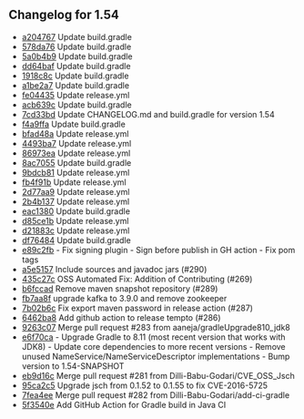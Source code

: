 ## Changelog for 1.54

- [a204767](https://github.com/unix280/tempto/commit/a204767d2cf60a1f42edec736f14d276fbb44785) Update build.gradle
- [578da76](https://github.com/unix280/tempto/commit/578da76c878e00dfdb662dc8780864e5092dcc92) Update build.gradle
- [5a0b4b9](https://github.com/unix280/tempto/commit/5a0b4b9766c6742a6dd4fc4f836288bb450f2dcb) Update build.gradle
- [dd64baf](https://github.com/unix280/tempto/commit/dd64bafee311b9e3a8c97b44ad79555bc074c18f) Update build.gradle
- [1918c8c](https://github.com/unix280/tempto/commit/1918c8c2f1c4d3e94964806dc01b0f3fb9582af1) Update build.gradle
- [a1be2a7](https://github.com/unix280/tempto/commit/a1be2a7dcb8e395fb79fe061895b922dbd494ad3) Update build.gradle
- [fe04435](https://github.com/unix280/tempto/commit/fe0443513a355e7e112a66b7762464cba3df32c1) Update release.yml
- [acb639c](https://github.com/unix280/tempto/commit/acb639cfa2253bc113caeea1af28d2f015251a53) Update build.gradle
- [7cd33bd](https://github.com/unix280/tempto/commit/7cd33bd87d696079f62e0d9e067c7ac357e55843) Update CHANGELOG.md and build.gradle for version 1.54
- [f4a9ffa](https://github.com/unix280/tempto/commit/f4a9ffa5013c34d1508d01944ad60871b7d70cdc) Update build.gradle
- [bfad48a](https://github.com/unix280/tempto/commit/bfad48aca76a89a650f74e0cd7c6c2d450d30350) Update release.yml
- [4493ba7](https://github.com/unix280/tempto/commit/4493ba7226a72db7a8a64170e4c13c881b7deaed) Update release.yml
- [86973ea](https://github.com/unix280/tempto/commit/86973ea00c575988e39789ef7d70ee69a42c6ea5) Update release.yml
- [8ac7055](https://github.com/unix280/tempto/commit/8ac7055a730af14803a339285fe4773589d23f02) Update build.gradle
- [9bdcb81](https://github.com/unix280/tempto/commit/9bdcb81d09cec3e637146adedf61d16950a74462) Update release.yml
- [fb4f91b](https://github.com/unix280/tempto/commit/fb4f91b0c5a46b183df472320c40d9f477cc8731) Update release.yml
- [2d77aa9](https://github.com/unix280/tempto/commit/2d77aa93b8dc7fa505474761d49caa2074422e2d) Update release.yml
- [2b4b137](https://github.com/unix280/tempto/commit/2b4b137cd166edb8fa409b7c6a269cd9c4947e2f) Update release.yml
- [eac1380](https://github.com/unix280/tempto/commit/eac1380004adf3df72ae661fbee14a8e9ef0a742) Update build.gradle
- [d85ce1b](https://github.com/unix280/tempto/commit/d85ce1b2620613bd58f1662e25e3715b2b97c63d) Update release.yml
- [d21883c](https://github.com/unix280/tempto/commit/d21883c02f9c27c691b10f15db3c05f619dd80a8) Update release.yml
- [df76484](https://github.com/unix280/tempto/commit/df76484c9fcbc8bcaa972134777dfef9396c2d61) Update build.gradle
- [e89c2fb](https://github.com/unix280/tempto/commit/e89c2fbcc6421c90a0c5a289444257636fba7b65) - Fix signing plugin - Sign before publish in GH action - Fix pom tags
- [a5e5157](https://github.com/unix280/tempto/commit/a5e5157d2afee03f973cf087b5b620ea9fce8df5) Include sources and javadoc jars (#290)
- [435c27c](https://github.com/unix280/tempto/commit/435c27ced0f6545d9284e4473158b595af2ccd7a) OSS Automated Fix: Addition of Contributing (#269)
- [b6fccad](https://github.com/unix280/tempto/commit/b6fccad389e62c460bb0970c29c25b75fb77e886) Remove maven snapshot repository (#289)
- [fb7aa8f](https://github.com/unix280/tempto/commit/fb7aa8f9de136a10803a1ebd23bbd4946194b93c) upgrade kafka to 3.9.0 and remove zookeeper
- [7b02b6c](https://github.com/unix280/tempto/commit/7b02b6c5e7049b88ea02c2a07a44424c333e5882) Fix export maven password in release action (#287)
- [6462ba8](https://github.com/unix280/tempto/commit/6462ba8c1f98f80d4f9667dd028cded19d559728) Add github action to release tempto (#286)
- [9263c07](https://github.com/unix280/tempto/commit/9263c07875de193d58a8ec2cd106e321994dbf39) Merge pull request #283 from aaneja/gradleUpgrade810_jdk8
- [e6f70ca](https://github.com/unix280/tempto/commit/e6f70ca7384a92af1fca6bf88702bb280070f715) - Upgrade Gradle to 8.11 (most recent version that works with JDK8) - Update core dependencies to more recent versions - Remove unused NameService/NameServiceDescriptor implementations - Bump version to 1.54-SNAPSHOT
- [eb9d16c](https://github.com/unix280/tempto/commit/eb9d16caf022c749621c8b0906488a02993783e7) Merge pull request #281 from Dilli-Babu-Godari/CVE_OSS_Jsch
- [95ca2c5](https://github.com/unix280/tempto/commit/95ca2c5d7f5c8a4a80eaa9c964a5b767df2be48e) Upgrade jsch from 0.1.52 to 0.1.55 to fix CVE-2016-5725
- [7fea4ee](https://github.com/unix280/tempto/commit/7fea4eed769fbab1b78a6b45b4c3c7254e6f31fc) Merge pull request #282 from Dilli-Babu-Godari/add-ci-gradle
- [5f3540e](https://github.com/unix280/tempto/commit/5f3540eef6feee8e0d8013ff771bebe3b9d23fdd) Add GitHub Action for Gradle build in Java CI

